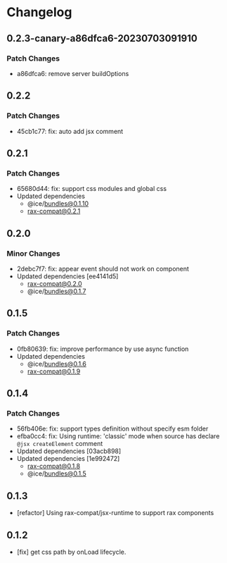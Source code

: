 # Changelog

## 0.2.3-canary-a86dfca6-20230703091910

### Patch Changes

- a86dfca6: remove server buildOptions

## 0.2.2

### Patch Changes

- 45cb1c77: fix: auto add jsx comment

## 0.2.1

### Patch Changes

- 65680d44: fix: support css modules and global css
- Updated dependencies
  - @ice/bundles@0.1.10
  - rax-compat@0.2.1

## 0.2.0

### Minor Changes

- 2debc7f7: fix: appear event should not work on component
- Updated dependencies [ee4141d5]
  - rax-compat@0.2.0
  - @ice/bundles@0.1.7

## 0.1.5

### Patch Changes

- 0fb80639: fix: improve performance by use async function
- Updated dependencies
  - @ice/bundles@0.1.6
  - rax-compat@0.1.9

## 0.1.4

### Patch Changes

- 56fb406e: fix: support types definition without specify esm folder
- efba0cc4: fix: Using runtime: 'classic' mode when source has declare `@jsx createElement` comment
- Updated dependencies [03acb898]
- Updated dependencies [1e992472]
  - rax-compat@0.1.8
  - @ice/bundles@0.1.5

## 0.1.3

- [refactor] Using rax-compat/jsx-runtime to support rax components

## 0.1.2

- [fix] get css path by onLoad lifecycle.
